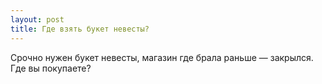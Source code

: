 ```yaml
---
layout: post 
title: Где взять букет невесты? 
--- 
```

Срочно нужен букет невесты, магазин где брала раньше — закрылся. Где вы покупаете?
